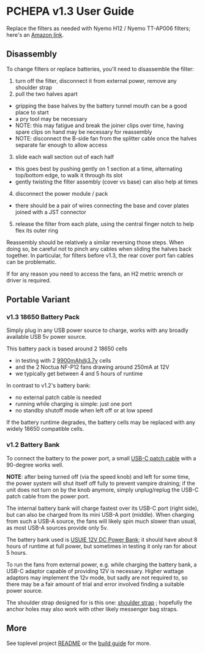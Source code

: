 # PCHEPA v1.3 User Guide

Replace the filters as needed with Nyemo H12 / Nyemo TT-AP006 filters; here's an [Amazon link][amaz_nyemo].

## Disassembly

To change filters or replace batteries, you'll need to disassemble the filter:
1. turn off the filter, disconnect it from external power, remove any shoulder strap
2. pull the two halves apart
  - gripping the base halves by the battery tunnel mouth can be a good place to start
  - a pry tool may be necessary
  - NOTE: this may fatigue and break the joiner clips over time, having spare clips on hand may be necessary for reassembly
  - NOTE: disconnect the B-side fan from the splitter cable once the halves separate far enough to allow access
3. slide each wall section out of each half
  - this goes best by pushing gently on 1 section at a time, alternating top/bottom edge, to walk it through its slot
  - gently twisting the filter assembly (cover vs base) can also help at times
4. disconnect the power module / pack
  - there should be a pair of wires connecting the base and cover plates joined with a JST connector
5. release the filter from each plate, using the central finger notch to help flex its outer ring

Reassembly should be relatively a similar reversing those steps.
When doing so, be careful not to pinch any cables when sliding the halves back together.
In particular, for filters before v1.3, the rear cover port fan cables can be problematic.

If for any reason you need to access the fans, an H2 metric wrench or driver is required.

## Portable Variant

### v1.3 18650 Battery Pack

Simply plug in any USB power source to charge, works with any broadly available USB 5v power source.

This battery pack is based around 2 18650 cells
- in testing with 2 9900mAh@3.7v cells
- and the 2 Noctua NF-P12 fans drawing around 250mA at 12V
- we typically get between 4 and 5 hours of runtime

In contrast to v1.2's battery bank:
- no external patch cable is needed
- running while charging is simple: just one port
- no standby shutoff mode when left off or at low speed

If the battery runtime degrades, the battery cells may be replaced with any widely 18650 compatible cells.

### v1.2 Battery Bank

To connect the battery to the power port, a small [USB-C patch cable][amaz_usbc_patch] with a 90-degree works well.

**NOTE**: after being turned off (via the speed knob) and left for some time, the power system will shut itself off fully to prevent vampire draining;
if the unit does not turn on by the knob anymore, simply unplug/replug the USB-C patch cable from the power port.

The internal battery bank will charge fastest over its USB-C port (right side), but can also be charged from its mini USB-A port (middle).
When charging from such a USB-A source, the fans will likely spin much slower than usual, as most USB-A sources provide only 5v.

The battery bank used is [USUIE 12V DC Power Bank][amaz_usuie_12v_bank]; it should have about 8 hours of runtime at full power, but sometimes in testing it only ran for about 5 hours.

To run the fans from external power, e.g. while charging the battery bank, a USB-C adaptor capable of providing 12V is necessary.
Higher wattage adaptors may implement the 12v mode, but sadly are not required to,
so there may be a fair amount of trial and error involved finding a suitable power source.

The shoulder strap designed for is this one: [shoulder strap][amaz_shoulder_strap] ;
hopefully the anchor holes may also work with other likely messenger bag straps.

## More

See toplevel project [README](../README.md) or the [build guide][build_guide] for more.

[amaz_nyemo]: https://www.amazon.com/gp/product/B08Z32BDJY
[amaz_shoulder_strap]: https://www.amazon.com/dp/B07P3LCZXN
[amaz_usbc_patch]: https://www.amazon.com/dp/B0B6BLQJ8B
[amaz_usuie_12v_bank]: https://www.amazon.com/dp/B0CNGM4V32
[build_guide]: https://github.com/jcorbin/pchepa/blob/main/build_guide.md
